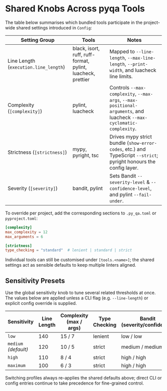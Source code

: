 <!-- SPDX-License-Identifier: MIT -->

# Shared Knobs Across pyqa Tools

The table below summarises which bundled tools participate in the project-wide
shared settings introduced in `Config`:

| Setting Group                         | Tools                                                       | Notes                                                                                                                |
| ------------------------------------- | ----------------------------------------------------------- | -------------------------------------------------------------------------------------------------------------------- |
| Line Length (`execution.line_length`) | black, isort, ruff, ruff-format, pylint, luacheck, prettier | Mapped to `--line-length`, `--max-line-length`, `--print-width`, and luacheck line limits.                           |
| Complexity (`[complexity]`)           | pylint, luacheck                                            | Controls `--max-complexity`, `--max-args`, `--max-positional-arguments`, and luacheck `--max-cyclomatic-complexity`. |
| Strictness (`[strictness]`)           | mypy, pyright, tsc                                          | Drives mypy strict bundle (`show-error-codes`, etc.) and TypeScript `--strict`; pyright honours the config layer.    |
| Severity (`[severity]`)               | bandit, pylint                                              | Sets Bandit `--severity-level` & `--confidence-level`, and pylint `--fail-under`.                                    |

To override per project, add the corresponding sections to `.py_qa.toml` or
`pyproject.toml`:

```toml
[complexity]
max_complexity = 12
max_arguments = 6

[strictness]
type_checking = "standard"  # lenient | standard | strict
```

Individual tools can still be customised under `[tools.<name>]`; the shared
settings act as sensible defaults to keep multiple linters aligned.

## Sensitivity Presets

Use the global sensitivity knob to tune several related thresholds at once. The
values below are applied unless a CLI flag (e.g. `--line-length`) or explicit
config override is supplied.

| Sensitivity          | Line Length | Complexity (max / args) | Type Checking | Bandit (severity/confidence) | Pylint Fail-Under | Max Warnings (eslint/stylelint) |
| -------------------- | ----------- | ----------------------- | ------------- | ---------------------------- | ----------------- | ------------------------------- |
| `low`                | 140         | 15 / 7                  | lenient       | low / low                    | 8.0               | 200                             |
| `medium` _(default)_ | 120         | 10 / 5                  | strict        | medium / medium              | 9.5               | cleared                         |
| `high`               | 110         | 8 / 4                   | strict        | high / high                  | 9.75              | 5                               |
| `maximum`            | 100         | 6 / 3                   | strict        | high / high                  | 9.9               | 0                               |

Switching profiles always re-applies the shared defaults above; direct CLI or
config entries continue to take precedence for fine-grained control.
